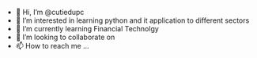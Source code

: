 - 👋 Hi, I’m @cutiedupc
- 👀 I’m interested in learning python and it application to different sectors
- 🌱 I’m currently learning Financial Technolgy
- 💞️ I’m looking to collaborate on 
- 📫 How to reach me ...

<!---
cutiedupc/cutiedupc is a ✨ special ✨ repository because its `README.md` (this file) appears on your GitHub profile.
You can click the Preview link to take a look at your changes.
--->
